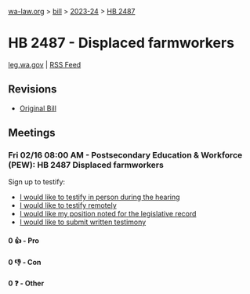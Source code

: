 [wa-law.org](/) > [bill](/bill/) > [2023-24](/bill/2023-24/) > [HB 2487](/bill/2023-24/hb/2487/)

# HB 2487 - Displaced farmworkers
[leg.wa.gov](https://app.leg.wa.gov/billsummary?BillNumber=2487&Year=2023&Initiative=false) | [RSS Feed](./rss.xml)

## Revisions
* [Original Bill](1/)

## Meetings
### Fri 02/16 08:00 AM - Postsecondary Education & Workforce (PEW): HB 2487 Displaced farmworkers
Sign up to testify:
* [I would like to testify in person during the hearing](https://app.leg.wa.gov/csi/Testifier/Add?chamber=House&mId=31903&aId=158832&caId=23978&tId=1)
* [I would like to testify remotely](https://app.leg.wa.gov/csi/Testifier/Add?chamber=House&mId=31903&aId=158832&caId=23978&tId=2)
* [I would like my position noted for the legislative record](https://app.leg.wa.gov/csi/Testifier/Add?chamber=House&mId=31903&aId=158832&caId=23978&tId=3)
* [I would like to submit written testimony](https://app.leg.wa.gov/csi/Testifier/Add?chamber=House&mId=31903&aId=158832&caId=23978&tId=4)

#### 0 👍 - Pro

#### 0 👎 - Con

#### 0 ❓ - Other
